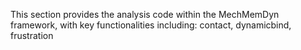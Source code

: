 This section provides the analysis code within the MechMemDyn framework, with key functionalities including: contact, dynamicbind, frustration
